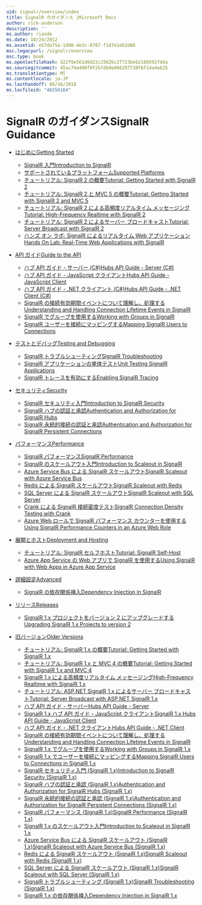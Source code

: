 ```yaml
---
uid: signalr/overview/index
title: SignalR のガイダンス |Microsoft Docs
author: rick-anderson
description: ''
ms.author: riande
ms.date: 10/24/2012
ms.assetid: e57da75a-1d98-4e3c-8787-f1d7e1eb2d86
msc.legacyurl: /signalr/overview
msc.type: book
ms.openlocfilehash: d22f9e561d8d22c2562bc2f723beb2189592fdda
ms.sourcegitcommit: 45ac74e400f9f2b7dbded66297730f6f14a4eb25
ms.translationtype: MT
ms.contentlocale: ja-JP
ms.lasthandoff: 08/16/2018
ms.locfileid: "48256164"
---
```

<a name="signalr-guidance"></a><span data-ttu-id="aa231-102">SignalR のガイダンス</span><span class="sxs-lookup"><span data-stu-id="aa231-102">SignalR Guidance</span></span>
====================
- [<span data-ttu-id="aa231-103">はじめに</span><span class="sxs-lookup"><span data-stu-id="aa231-103">Getting Started</span></span>](getting-started/index.md)

    - [<span data-ttu-id="aa231-104">SignalR 入門</span><span class="sxs-lookup"><span data-stu-id="aa231-104">Introduction to SignalR</span></span>](getting-started/introduction-to-signalr.md)
    - [<span data-ttu-id="aa231-105">サポートされているプラットフォーム</span><span class="sxs-lookup"><span data-stu-id="aa231-105">Supported Platforms</span></span>](getting-started/supported-platforms.md)
    - [<span data-ttu-id="aa231-106">チュートリアル: SignalR 2 の概要</span><span class="sxs-lookup"><span data-stu-id="aa231-106">Tutorial: Getting Started with SignalR 2</span></span>](getting-started/tutorial-getting-started-with-signalr.md)
    - [<span data-ttu-id="aa231-107">チュートリアル: SignalR 2 と MVC 5 の概要</span><span class="sxs-lookup"><span data-stu-id="aa231-107">Tutorial: Getting Started with SignalR 2 and MVC 5</span></span>](getting-started/tutorial-getting-started-with-signalr-and-mvc.md)
    - [<span data-ttu-id="aa231-108">チュートリアル: SignalR 2 による高頻度リアルタイム メッセージング</span><span class="sxs-lookup"><span data-stu-id="aa231-108">Tutorial: High-Frequency Realtime with SignalR 2</span></span>](getting-started/tutorial-high-frequency-realtime-with-signalr.md)
    - [<span data-ttu-id="aa231-109">チュートリアル: SignalR 2 によるサーバー ブロードキャスト</span><span class="sxs-lookup"><span data-stu-id="aa231-109">Tutorial: Server Broadcast with SignalR 2</span></span>](getting-started/tutorial-server-broadcast-with-signalr.md)
    - [<span data-ttu-id="aa231-110">ハンズ オン ラボ: SignalR によるリアルタイム Web アプリケーション</span><span class="sxs-lookup"><span data-stu-id="aa231-110">Hands On Lab: Real-Time Web Applications with SignalR</span></span>](getting-started/real-time-web-applications-with-signalr.md)
- [<span data-ttu-id="aa231-111">API ガイド</span><span class="sxs-lookup"><span data-stu-id="aa231-111">Guide to the API</span></span>](guide-to-the-api/index.md)

    - [<span data-ttu-id="aa231-112">ハブ API ガイド - サーバー (C#)</span><span class="sxs-lookup"><span data-stu-id="aa231-112">Hubs API Guide - Server (C#)</span></span>](guide-to-the-api/hubs-api-guide-server.md)
    - [<span data-ttu-id="aa231-113">ハブ API ガイド - JavaScript クライアント</span><span class="sxs-lookup"><span data-stu-id="aa231-113">Hubs API Guide - JavaScript Client</span></span>](guide-to-the-api/hubs-api-guide-javascript-client.md)
    - [<span data-ttu-id="aa231-114">ハブ API ガイド - .NET クライアント (C#)</span><span class="sxs-lookup"><span data-stu-id="aa231-114">Hubs API Guide - .NET Client (C#)</span></span>](guide-to-the-api/hubs-api-guide-net-client.md)
    - [<span data-ttu-id="aa231-115">SignalR の接続有効期間イベントについて理解し、処理する</span><span class="sxs-lookup"><span data-stu-id="aa231-115">Understanding and Handling Connection Lifetime Events in SignalR</span></span>](guide-to-the-api/handling-connection-lifetime-events.md)
    - [<span data-ttu-id="aa231-116">SignalR でグループを使用する</span><span class="sxs-lookup"><span data-stu-id="aa231-116">Working with Groups in SignalR</span></span>](guide-to-the-api/working-with-groups.md)
    - [<span data-ttu-id="aa231-117">SignalR ユーザーを接続にマッピングする</span><span class="sxs-lookup"><span data-stu-id="aa231-117">Mapping SignalR Users to Connections</span></span>](guide-to-the-api/mapping-users-to-connections.md)
- [<span data-ttu-id="aa231-118">テストとデバッグ</span><span class="sxs-lookup"><span data-stu-id="aa231-118">Testing and Debugging</span></span>](testing-and-debugging/index.md)

    - [<span data-ttu-id="aa231-119">SignalR トラブルシューティング</span><span class="sxs-lookup"><span data-stu-id="aa231-119">SignalR Troubleshooting</span></span>](testing-and-debugging/troubleshooting.md)
    - [<span data-ttu-id="aa231-120">SignalR アプリケーションの単体テスト</span><span class="sxs-lookup"><span data-stu-id="aa231-120">Unit Testing SignalR Applications</span></span>](testing-and-debugging/unit-testing-signalr-applications.md)
    - [<span data-ttu-id="aa231-121">SignalR トレースを有効にする</span><span class="sxs-lookup"><span data-stu-id="aa231-121">Enabling SignalR Tracing</span></span>](testing-and-debugging/enabling-signalr-tracing.md)
- [<span data-ttu-id="aa231-122">セキュリティ</span><span class="sxs-lookup"><span data-stu-id="aa231-122">Security</span></span>](security/index.md)

    - [<span data-ttu-id="aa231-123">SignalR セキュリティ入門</span><span class="sxs-lookup"><span data-stu-id="aa231-123">Introduction to SignalR Security</span></span>](security/introduction-to-security.md)
    - [<span data-ttu-id="aa231-124">SignalR ハブの認証と承認</span><span class="sxs-lookup"><span data-stu-id="aa231-124">Authentication and Authorization for SignalR Hubs</span></span>](security/hub-authorization.md)
    - [<span data-ttu-id="aa231-125">SignalR 永続的接続の認証と承認</span><span class="sxs-lookup"><span data-stu-id="aa231-125">Authentication and Authorization for SignalR Persistent Connections</span></span>](security/persistent-connection-authorization.md)
- [<span data-ttu-id="aa231-126">パフォーマンス</span><span class="sxs-lookup"><span data-stu-id="aa231-126">Performance</span></span>](performance/index.md)

    - [<span data-ttu-id="aa231-127">SignalR パフォーマンス</span><span class="sxs-lookup"><span data-stu-id="aa231-127">SignalR Performance</span></span>](performance/signalr-performance.md)
    - [<span data-ttu-id="aa231-128">SignalR のスケールアウト入門</span><span class="sxs-lookup"><span data-stu-id="aa231-128">Introduction to Scaleout in SignalR</span></span>](performance/scaleout-in-signalr.md)
    - [<span data-ttu-id="aa231-129">Azure Service Bus による SignalR スケールアウト</span><span class="sxs-lookup"><span data-stu-id="aa231-129">SignalR Scaleout with Azure Service Bus</span></span>](performance/scaleout-with-windows-azure-service-bus.md)
    - [<span data-ttu-id="aa231-130">Redis による SignalR スケールアウト</span><span class="sxs-lookup"><span data-stu-id="aa231-130">SignalR Scaleout with Redis</span></span>](performance/scaleout-with-redis.md)
    - [<span data-ttu-id="aa231-131">SQL Server による SignalR スケールアウト</span><span class="sxs-lookup"><span data-stu-id="aa231-131">SignalR Scaleout with SQL Server</span></span>](performance/scaleout-with-sql-server.md)
    - [<span data-ttu-id="aa231-132">Crank による SignalR 接続密度テスト</span><span class="sxs-lookup"><span data-stu-id="aa231-132">SignalR Connection Density Testing with Crank</span></span>](performance/signalr-connection-density-testing-with-crank.md)
    - [<span data-ttu-id="aa231-133">Azure Web ロールで SignalR パフォーマンス カウンターを使用する</span><span class="sxs-lookup"><span data-stu-id="aa231-133">Using SignalR Performance Counters in an Azure Web Role</span></span>](performance/using-signalr-performance-counters-in-an-azure-web-role.md)
- [<span data-ttu-id="aa231-134">展開とホスト</span><span class="sxs-lookup"><span data-stu-id="aa231-134">Deployment and Hosting</span></span>](deployment/index.md)

    - [<span data-ttu-id="aa231-135">チュートリアル: SignalR セルフホスト</span><span class="sxs-lookup"><span data-stu-id="aa231-135">Tutorial: SignalR Self-Host</span></span>](deployment/tutorial-signalr-self-host.md)
    - [<span data-ttu-id="aa231-136">Azure App Service の Web アプリで SignalR を使用する</span><span class="sxs-lookup"><span data-stu-id="aa231-136">Using SignalR with Web Apps in Azure App Service</span></span>](deployment/using-signalr-with-azure-web-sites.md)
- [<span data-ttu-id="aa231-137">詳細設定</span><span class="sxs-lookup"><span data-stu-id="aa231-137">Advanced</span></span>](advanced/index.md)

    - [<span data-ttu-id="aa231-138">SignalR の依存関係挿入</span><span class="sxs-lookup"><span data-stu-id="aa231-138">Dependency Injection in SignalR</span></span>](advanced/dependency-injection.md)
- [<span data-ttu-id="aa231-139">リリース</span><span class="sxs-lookup"><span data-stu-id="aa231-139">Releases</span></span>](releases/index.md)

    - [<span data-ttu-id="aa231-140">SignalR 1.x プロジェクトをバージョン 2 にアップグレードする</span><span class="sxs-lookup"><span data-stu-id="aa231-140">Upgrading SignalR 1.x Projects to version 2</span></span>](releases/upgrading-signalr-1x-projects-to-20.md)
- [<span data-ttu-id="aa231-141">旧バージョン</span><span class="sxs-lookup"><span data-stu-id="aa231-141">Older Versions</span></span>](older-versions/index.md)

    - [<span data-ttu-id="aa231-142">チュートリアル: SignalR 1.x の概要</span><span class="sxs-lookup"><span data-stu-id="aa231-142">Tutorial: Getting Started with SignalR 1.x</span></span>](older-versions/tutorial-getting-started-with-signalr.md)
    - [<span data-ttu-id="aa231-143">チュートリアル: SignalR 1.x と MVC 4 の概要</span><span class="sxs-lookup"><span data-stu-id="aa231-143">Tutorial: Getting Started with SignalR 1.x and MVC 4</span></span>](older-versions/tutorial-getting-started-with-signalr-and-mvc-4.md)
    - [<span data-ttu-id="aa231-144">SignalR 1.x による高頻度リアルタイム メッセージング</span><span class="sxs-lookup"><span data-stu-id="aa231-144">High-Frequency Realtime with SignalR 1.x</span></span>](older-versions/tutorial-high-frequency-realtime-with-signalr.md)
    - [<span data-ttu-id="aa231-145">チュートリアル: ASP.NET SignalR 1.x によるサーバー ブロードキャスト</span><span class="sxs-lookup"><span data-stu-id="aa231-145">Tutorial: Server Broadcast with ASP.NET SignalR 1.x</span></span>](older-versions/tutorial-server-broadcast-with-aspnet-signalr.md)
    - [<span data-ttu-id="aa231-146">ハブ API ガイド - サーバー</span><span class="sxs-lookup"><span data-stu-id="aa231-146">Hubs API Guide - Server</span></span>](older-versions/signalr-1x-hubs-api-guide-server.md)
    - [<span data-ttu-id="aa231-147">SignalR 1.x ハブ API ガイド - JavaScript クライアント</span><span class="sxs-lookup"><span data-stu-id="aa231-147">SignalR 1.x Hubs API Guide - JavaScript Client</span></span>](older-versions/signalr-1x-hubs-api-guide-javascript-client.md)
    - [<span data-ttu-id="aa231-148">ハブ API ガイド - .NET クライアント</span><span class="sxs-lookup"><span data-stu-id="aa231-148">Hubs API Guide - .NET Client</span></span>](older-versions/signalr-1x-hubs-api-guide-net-client.md)
    - [<span data-ttu-id="aa231-149">SignalR の接続有効期間イベントについて理解し、処理する</span><span class="sxs-lookup"><span data-stu-id="aa231-149">Understanding and Handling Connection Lifetime Events in SignalR</span></span>](older-versions/handling-connection-lifetime-events.md)
    - [<span data-ttu-id="aa231-150">SignalR 1.x でグループを使用する</span><span class="sxs-lookup"><span data-stu-id="aa231-150">Working with Groups in SignalR 1.x</span></span>](older-versions/working-with-groups.md)
    - [<span data-ttu-id="aa231-151">SignalR 1.x でユーザーを接続にマッピングする</span><span class="sxs-lookup"><span data-stu-id="aa231-151">Mapping SignalR Users to Connections in SignalR 1.x</span></span>](older-versions/mapping-users-to-connections.md)
    - [<span data-ttu-id="aa231-152">SignalR セキュリティ入門 (SignalR 1.x)</span><span class="sxs-lookup"><span data-stu-id="aa231-152">Introduction to SignalR Security (SignalR 1.x)</span></span>](older-versions/introduction-to-security.md)
    - [<span data-ttu-id="aa231-153">SignalR ハブの認証と承認 (SignalR 1.x)</span><span class="sxs-lookup"><span data-stu-id="aa231-153">Authentication and Authorization for SignalR Hubs (SignalR 1.x)</span></span>](older-versions/hub-authorization.md)
    - [<span data-ttu-id="aa231-154">SignalR 永続的接続の認証と承認 (SignalR 1.x)</span><span class="sxs-lookup"><span data-stu-id="aa231-154">Authentication and Authorization for SignalR Persistent Connections (SignalR 1.x)</span></span>](older-versions/persistent-connection-authorization.md)
    - [<span data-ttu-id="aa231-155">SignalR パフォーマンス (SignalR 1.x)</span><span class="sxs-lookup"><span data-stu-id="aa231-155">SignalR Performance (SignalR 1.x)</span></span>](older-versions/signalr-performance.md)
    - [<span data-ttu-id="aa231-156">SignalR 1.x のスケールアウト入門</span><span class="sxs-lookup"><span data-stu-id="aa231-156">Introduction to Scaleout in SignalR 1.x</span></span>](older-versions/scaleout-in-signalr.md)
    - [<span data-ttu-id="aa231-157">Azure Service Bus による SignalR スケールアウト (SignalR 1.x)</span><span class="sxs-lookup"><span data-stu-id="aa231-157">SignalR Scaleout with Azure Service Bus (SignalR 1.x)</span></span>](older-versions/scaleout-with-windows-azure-service-bus.md)
    - [<span data-ttu-id="aa231-158">Redis による SignalR スケールアウト (SignalR 1.x)</span><span class="sxs-lookup"><span data-stu-id="aa231-158">SignalR Scaleout with Redis (SignalR 1.x)</span></span>](older-versions/scaleout-with-redis.md)
    - [<span data-ttu-id="aa231-159">SQL Server による SignalR スケールアウト (SignalR 1.x)</span><span class="sxs-lookup"><span data-stu-id="aa231-159">SignalR Scaleout with SQL Server (SignalR 1.x)</span></span>](older-versions/scaleout-with-sql-server.md)
    - [<span data-ttu-id="aa231-160">SignalR トラブルシューティング (SignalR 1.x)</span><span class="sxs-lookup"><span data-stu-id="aa231-160">SignalR Troubleshooting (SignalR 1.x)</span></span>](older-versions/troubleshooting.md)
    - [<span data-ttu-id="aa231-161">SignalR 1.x の依存関係挿入</span><span class="sxs-lookup"><span data-stu-id="aa231-161">Dependency Injection in SignalR 1.x</span></span>](older-versions/dependency-injection.md)
